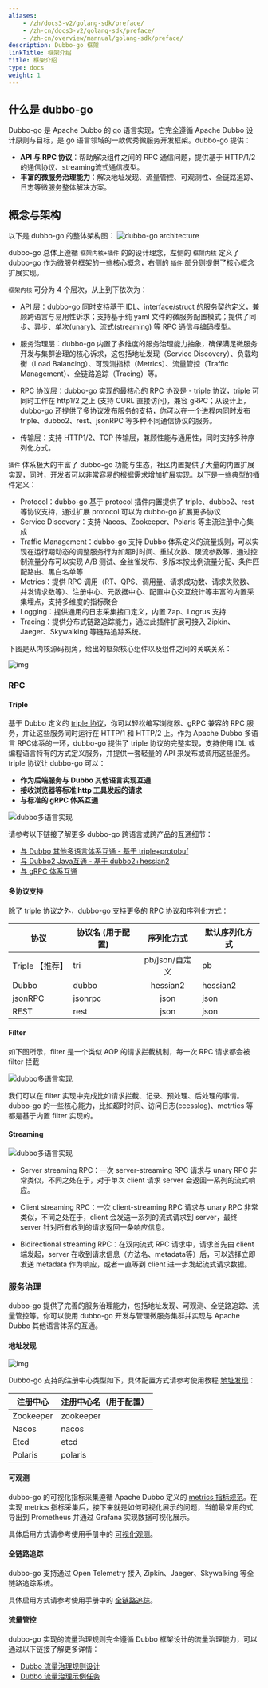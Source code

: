 ```yaml
---
aliases:
    - /zh/docs3-v2/golang-sdk/preface/
    - /zh-cn/docs3-v2/golang-sdk/preface/
    - /zh-cn/overview/mannual/golang-sdk/preface/
description: Dubbo-go 框架
linkTitle: 框架介绍
title: 框架介绍
type: docs
weight: 1
---
```


## 什么是 dubbo-go
Dubbo-go 是 Apache Dubbo 的 go 语言实现，它完全遵循 Apache Dubbo 设计原则与目标，是 go 语言领域的一款优秀微服务开发框架。dubbo-go 提供：
* **API 与 RPC 协议**：帮助解决组件之间的 RPC 通信问题，提供基于 HTTP/1/2 的通信协议、streaming流式通信模型。
* **丰富的微服务治理能力**：解决地址发现、流量管控、可观测性、全链路追踪、日志等微服务整体解决方案。

## 概念与架构
以下是 dubbo-go 的整体架构图：
![dubbo-go architecture](/imgs/golang/architecture/arc.png)

dubbo-go 总体上遵循 `框架内核+插件` 的的设计理念，左侧的 `框架内核` 定义了 dubbo-go 作为微服务框架的一些核心概念，右侧的 `插件` 部分则提供了核心概念扩展实现。

`框架内核` 可分为 4 个层次，从上到下依次为：
* API 层：dubbo-go 同时支持基于 IDL、interface/struct 的服务契约定义，兼顾跨语言与易用性诉求；支持基于纯 yaml 文件的微服务配置模式；提供了同步、异步、单次(unary)、流式(streaming) 等 RPC 通信与编码模型。

* 服务治理层：dubbo-go 内置了多维度的服务治理能力抽象，确保满足微服务开发与集群治理的核心诉求，这包括地址发现（Service Discovery）、负载均衡（Load Balancing）、可观测指标（Metrics）、流量管控（Traffic Management）、全链路追踪（Tracing）等。

* RPC 协议层：dubbo-go 实现的最核心的 RPC 协议是 - triple 协议，triple 可同时工作在 http1/2 之上 (支持 CURL 直接访问)，兼容 gRPC；从设计上，dubbo-go 还提供了多协议发布服务的支持，你可以在一个进程内同时发布 triple、dubbo2、rest、jsonRPC 等多种不同通信协议的服务。

* 传输层：支持 HTTP1/2、TCP 传输层，兼顾性能与通用性，同时支持多种序列化方式。

`插件` 体系极大的丰富了 dubbo-go 功能与生态，社区内置提供了大量的内置扩展实现，同时，开发者可以非常容易的根据需求增加扩展实现。以下是一些典型的插件定义：

* Protocol：dubbo-go 基于 protocol 插件内置提供了 triple、dubbo2、rest 等协议支持，通过扩展 protocol 可以为 dubbo-go 扩展更多协议
* Service Discovery：支持 Nacos、Zookeeper、Polaris 等主流注册中心集成
* Traffic Management：dubbo-go 支持 Dubbo 体系定义的流量规则，可以实现在运行期动态的调整服务行为如超时时间、重试次数、限流参数等，通过控制流量分布可以实现 A/B 测试、金丝雀发布、多版本按比例流量分配、条件匹配路由、黑白名单等
* Metrics：提供 RPC 调用（RT、QPS、调用量、请求成功数、请求失败数、并发请求数等）、注册中心、元数据中心、配置中心交互统计等丰富的内置采集埋点，支持多维度的指标聚合
* Logging：提供通用的日志采集接口定义，内置 Zap、Logrus 支持
* Tracing：提供分布式链路追踪能力，通过此插件扩展可接入 Zipkin、Jaeger、Skywalking 等链路追踪系统。

下图是从内核源码视角，给出的框架核心组件以及组件之间的关联关系：

![img](/imgs/docs3-v2/golang-sdk/concept/more/app_and_interface/dubbogo-concept.png)

### RPC
#### Triple
基于 Dubbo 定义的 [triple 协议](/zh-cn/overview/reference/protocols/triple/)，你可以轻松编写浏览器、gRPC 兼容的 RPC 服务，并让这些服务同时运行在 HTTP/1 和 HTTP/2 上。作为 Apache Dubbo 多语言 RPC体系的一环，dubbo-go 提供了 triple 协议的完整实现，支持使用 IDL 或编程语言特有的方式定义服务，并提供一套轻量的 API 来发布或调用这些服务。triple 协议让 dubbo-go 可以：
* **作为后端服务与 Dubbo 其他语言实现互通**
* **接收浏览器等标准 http 工具发起的请求**
* **与标准的 gRPC 体系互通**

![dubbo多语言实现](/imgs/golang/architecture/language.png)

请参考以下链接了解更多 dubbo-go 跨语言或跨产品的互通细节：
* [与 Dubbo 其他多语言体系互通 - 基于 triple+protobuf](../tutorial/interop-dubbo/)
* [与 Dubbo2 Java互通 - 基于 dubbo2+hessian2](../tutorial/interop-dubbo)
* [与 gRPC 体系互通](../tutorial/interop-grpc)

#### 多协议支持
除了 triple 协议之外，dubbo-go 支持更多的 RPC 协议和序列化方式：

| 协议            | 协议名 (用于配置) |         序列化方式         | 默认序列化方式 |
| --------------- | ----------------- | :------------------------: | -------------- |
| Triple 【推荐】 | tri               | pb/json/自定义 | pb             |
| Dubbo           | dubbo             |          hessian2          | hessian2       |
| jsonRPC         | jsonrpc           |            json            | json           |
| REST         | rest           |            json            | json           |

#### Filter
如下图所示，filter 是一个类似 AOP 的请求拦截机制，每一次 RPC 请求都会被 filter 拦截

![dubbo多语言实现](/imgs/golang/architecture/filter.png)

我们可以在 filter 实现中完成比如请求拦截、记录、预处理、后处理的事情。dubbo-go 的一些核心能力，比如超时时间、访问日志(ccesslog)、metrtics 等都是基于内置 filter 实现的。

#### Streaming

![dubbo多语言实现](/imgs/golang/architecture/streaming.png)

* Server streaming RPC：一次 server-streaming RPC 请求与 unary RPC 非常类似，不同之处在于，对于单次 client 请求 server 会返回一系列的流式响应。

* Client streaming RPC：一次 client-streaming RPC 请求与 unary RPC 非常类似，不同之处在于，client 会发送一系列的流式请求到 server，最终 server 针对所有收到的请求返回一条响应信息。

* Bidirectional streaming RPC：在双向流式 RPC 请求中，请求首先由 client 端发起，server 在收到请求信息（方法名、metadata等）后，可以选择立即发送 metadata 作为响应，或者一直等到 client 进一步发起流式请求数据。

### 服务治理
dubbo-go 提供了完善的服务治理能力，包括地址发现、可观测、全链路追踪、流量管控等。你可以使用 dubbo-go 开发与管理微服务集群并实现与 Apache Dubbo 其他语言体系的互通。

#### 地址发现
![img](/imgs/architecture.png)

Dubbo-go 支持的注册中心类型如下，具体配置方式请参考使用教程 [地址发现](../tutorial/service-discovery/)：

| 注册中心  | 注册中心名（用于配置） |
| --------- | ---------------------- |
| Zookeeper | zookeeper              |
| Nacos     | nacos                  |
| Etcd      | etcd                   |
| Polaris      | polaris                   |

#### 可观测
dubbo-go 的可视化指标采集遵循 Apache Dubbo 定义的 [metrics 指标规范](/zh-cn/overview/reference/Metrics/standard_metrics/)。在实现 metrics 指标采集后，接下来就是如何可视化展示的问题，当前最常用的式导出到 Prometheus 并通过 Grafana 实现数据可视化展示。

具体启用方式请参考使用手册中的 [可视化观测](../tutorial/observability/)。

#### 全链路追踪
dubbo-go 支持通过 Open Telemetry 接入 Zipkin、Jaeger、Skywalking 等全链路追踪系统。

具体启用方式请参考使用手册中的 [全链路追踪](../tutorial/tracing/)。

#### 流量管控
dubbo-go 实现的流量治理规则完全遵循 Dubbo 框架设计的流量治理能力，可以通过以下链接了解更多详情：
* [Dubbo 流量治理规则设计](/zh-cn/overview/core-features/traffic/)
* [Dubbo 流量治理示例任务](/zh-cn/overview/tasks/traffic-management/)








